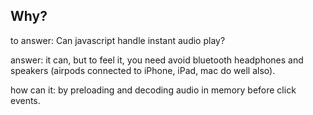 ## Why?
to answer: Can javascript handle instant audio play?

answer: it can, but to feel it, you need avoid bluetooth headphones and speakers (airpods connected to iPhone, iPad, mac do well also).

how can it: by preloading and decoding audio in memory before click events.
